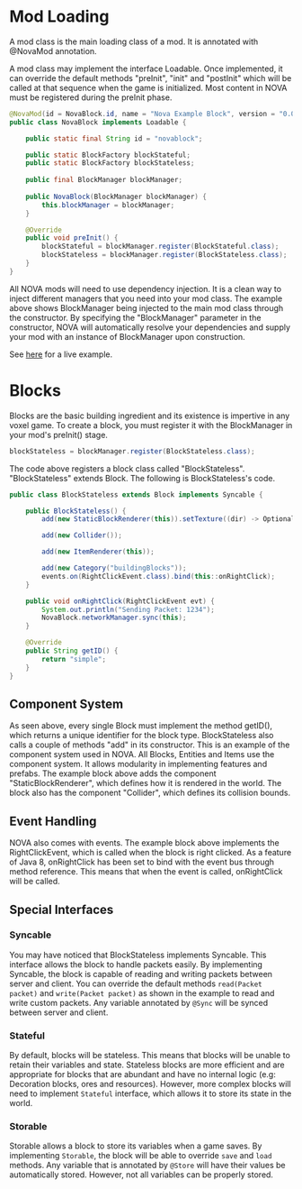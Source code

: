 # Mod Loading
A mod class is the main loading class of a mod. It is annotated with @NovaMod annotation.

A mod class may implement the interface Loadable. Once implemented, it can override the default methods "preInit", "init" and "postInit" which will be called at that sequence when the game is initialized. Most content in NOVA must be registered during the preInit phase.

```java
@NovaMod(id = NovaBlock.id, name = "Nova Example Block", version = "0.0.1", novaVersion = "0.0.1")
public class NovaBlock implements Loadable {

    public static final String id = "novablock";

    public static BlockFactory blockStateful;
    public static BlockFactory blockStateless;
    
    public final BlockManager blockManager;
    
    public NovaBlock(BlockManager blockManager) {
        this.blockManager = blockManager;
    }

    @Override
    public void preInit() {
        blockStateful = blockManager.register(BlockStateful.class);
        blockStateless = blockManager.register(BlockStateless.class);
    }
}
```
All NOVA mods will need to use dependency injection. It is a clean way to inject different managers that you need into your mod class. The example above shows BlockManager being injected to the main mod class through the constructor. By specifying the "BlockManager" parameter in the constructor, NOVA will automatically resolve your dependencies and supply your mod with an instance of BlockManager upon construction.

See [here](https://github.com/NOVA-Team/NOVA-Example/blob/master/block/src/main/java/nova/sample/block/NovaBlock.java) for a live example.

# Blocks
Blocks are the basic building ingredient and its existence is impertive in any voxel game. To create a block, you must register it with the BlockManager in your mod's preInit() stage.

```java
blockStateless = blockManager.register(BlockStateless.class);
```

The code above registers a block class called "BlockStateless". "BlockStateless" extends Block. The following is BlockStateless's code.

```java
public class BlockStateless extends Block implements Syncable {

	public BlockStateless() {
		add(new StaticBlockRenderer(this)).setTexture((dir) -> Optional.of(NovaBlock.steelTexture));

		add(new Collider());

		add(new ItemRenderer(this));

		add(new Category("buildingBlocks"));
		events.on(RightClickEvent.class).bind(this::onRightClick);
	}

	public void onRightClick(RightClickEvent evt) {
		System.out.println("Sending Packet: 1234");
		NovaBlock.networkManager.sync(this);
	}

	@Override
	public String getID() {
		return "simple";
	}
}
```

## Component System
As seen above, every single Block must implement the method getID(), which returns a unique identifier for the block type. BlockStateless also calls a couple of methods "add" in its constructor. This is an example of the component system used in NOVA. All Blocks, Entities and Items use the component system. It allows modularity in implementing features and prefabs. The example block above adds the component "StaticBlockRenderer", which defines how it is rendered in the world. The block also has the component "Collider", which defines its collision bounds.

## Event Handling
NOVA also comes with events. The example block above implements the RightClickEvent, which is called when the block is right clicked. As a feature of Java 8, onRightClick has been set to bind with the event bus through method reference. This means that when the event is called, onRightClick will be called.

## Special Interfaces
### Syncable
You may have noticed that BlockStateless implements Syncable. This interface allows the block to handle packets easily. By implementing Syncable, the block is capable of reading and writing packets between server and client. You can override the default methods `read(Packet packet)` and `write(Packet packet)` as shown in the example to read and write custom packets. Any variable annotated by `@Sync` will be synced between server and client. 

### Stateful
By default, blocks will be stateless. This means that blocks will be unable to retain their variables and state. Stateless blocks are more efficient and are appropriate for blocks that are abundant and have no internal logic (e.g: Decoration blocks, ores and resources). However, more complex blocks will need to implement `Stateful` interface, which allows it to store its state in the world.

### Storable
Storable allows a block to store its variables when a game saves. By implementing `Storable`, the block will be able to override `save` and `load` methods. Any variable that is annotated by `@Store` will have their values be automatically stored. However, not all variables can be properly stored.
